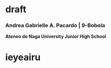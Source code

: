 # draft

### **Andrea Gabrielle A. Pacardo | 9-Bobola**

**Ateneo de Naga University Junior High School**

# ieyeairu
